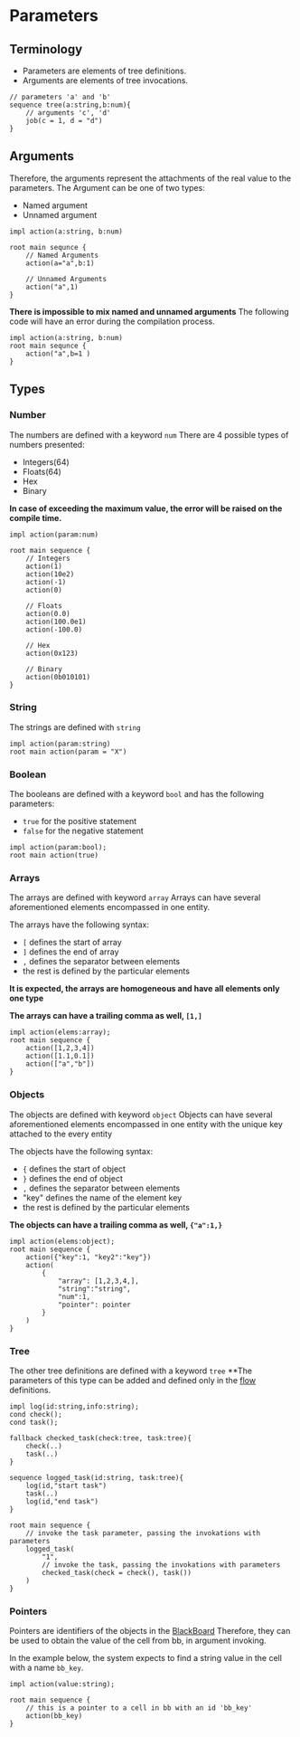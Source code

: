 # Parameters

## Terminology

- Parameters are elements of tree definitions.
- Arguments are elements of tree invocations.

```f-tree
// parameters 'a' and 'b'
sequence tree(a:string,b:num){
    // arguments 'c', 'd'
    job(c = 1, d = "d")
}
```

## Arguments

Therefore, the arguments represent the attachments of the real value to the parameters.
The Argument can be one of two types:

- Named argument
- Unnamed argument

```f-tree
impl action(a:string, b:num)

root main sequnce {
    // Named Arguments
    action(a="a",b:1)
    
    // Unnamed Arguments
    action("a",1)
}
```

**There is impossible to mix named and unnamed arguments**
The following code will have an error during the compilation process.

```f-tree
impl action(a:string, b:num)
root main sequnce {
    action("a",b=1 )
}
```

## Types

### Number

The numbers are defined with a keyword `num`
There are 4 possible types of numbers presented:

- Integers(64)
- Floats(64)
- Hex
- Binary

**In case of exceeding the maximum value, the error will be raised on the compile time.**

```f-tree
impl action(param:num)

root main sequence {
    // Integers
    action(1)
    action(10e2)
    action(-1)
    action(0)
    
    // Floats
    action(0.0)
    action(100.0e1)
    action(-100.0)
    
    // Hex
    action(0x123)
    
    // Binary
    action(0b010101)
}
```

### String

The strings are defined with `string`

```f-tree
impl action(param:string)
root main action(param = "X")
```

### Boolean

The booleans are defined with a keyword `bool` and has the following parameters:

- `true` for the positive statement
- `false` for the negative statement

```f-tree
impl action(param:bool);
root main action(true)
```

### Arrays

The arrays are defined with keyword `array`
Arrays can have several aforementioned elements encompassed in one entity.

The arrays have the following syntax:

- `[` defines the start of array
- `]` defines the end of array
- `,` defines the separator between elements
- the rest is defined by the particular elements

**It is expected, the arrays are homogeneous and have all elements only one type**

**The arrays can have a trailing comma as well, `[1,]`**

```f-tree
impl action(elems:array);
root main sequence {
    action([1,2,3,4])
    action([1.1,0.1])
    action(["a","b"])
}
```

### Objects

The objects are defined with keyword `object`
Objects can have several aforementioned elements encompassed
in one entity with the unique key attached to the every entity

The objects have the following syntax:

- `{` defines the start of object
- `}` defines the end of object
- `,` defines the separator between elements
- "key" defines the name of the element key
- the rest is defined by the particular elements

**The objects can have a trailing comma as well, `{"a":1,}`**

```f-tree
impl action(elems:object);
root main sequence {
    action({"key":1, "key2":"key"})
    action(
        {
            "array": [1,2,3,4,],
            "string":"string",
            "num":1,
            "pointer": pointer
        }
    )
}
```

### Tree

The other tree definitions are defined with a keyword `tree`
**The parameters of this type can be added and defined only in the [flow](./flow.md) definitions.

```f-tree
impl log(id:string,info:string);
cond check();
cond task();

fallback checked_task(check:tree, task:tree){
    check(..)
    task(..)
}

sequence logged_task(id:string, task:tree){
    log(id,"start task")
    task(..)
    log(id,"end task")
}

root main sequence {
    // invoke the task parameter, passing the invokations with parameters 
    logged_task(
        "1",
        // invoke the task, passing the invokations with parameters
        checked_task(check = check(), task())
    )
}
```

### Pointers

Pointers are identifiers of the objects in the [BlackBoard](./bb.md)
Therefore, they can be used to obtain the value of the cell from bb, in argument invoking.

In the example below, the system expects to find a string value in the cell with a name `bb_key`.

```f-tree
impl action(value:string);

root main sequence {
    // this is a pointer to a cell in bb with an id 'bb_key'
    action(bb_key) 
}
```